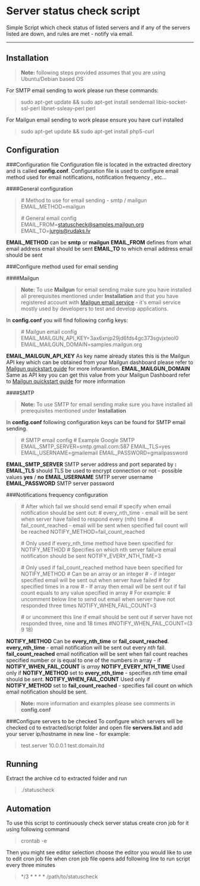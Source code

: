 Server status check script
===================

Simple Script which check status of listed servers and if any of the servers listed are down, and rules are met - notify via email.

----------


Installation
-------------
><b>Note:</b> following steps provided assumes that you are using Ubuntu/Debian based OS

For SMTP email sending to work please run these commands:
>sudo apt-get update && sudo apt-get install sendemail libio-socket-ssl-perl libnet-ssleay-perl perl

For Mailgun email sending to work please ensure you have curl installed
>sudo apt-get update && sudo apt-get install php5-curl

Configuration
-------------

###Configuration file
Configuration file is located in the extracted directory and is called <b>config.conf</b>. Configuration file is used to configure email method used for email notifications, notification frequency , etc...

####General configuration

>\# Method to use for email sending - smtp / mailgun
>EMAIL_METHOD=mailgun
>
> \# General email config
>EMAIL_FROM=statuscheck@samples.mailgun.org
>EMAIL_TO=jurgis@rudaks.lv

<b>EMAIL_METHOD</b> can be <b>smtp</b> or <b>mailgun</b>
<b>EMAIL_FROM</b> defines from what email address email should be sent
<b>EMAIL_TO</b> to which email address email should be sent

###Configure method used for email sending

####Mailgun
> <b>Note:</b> To use <b>Mailgun</b> for email sending make sure you have installed all prerequisites mentioned under <b>Installation</b> and that you have registered account with [Mailgun email service](https://www.mailgun.com/ "Mailgun") - it's email service mostly used by developers to test and develop applications.

In <b>config.conf</b> you will find following config keys:

>\# Mailgun email config
>EMAIL_MAILGUN_API_KEY=3ax6xnjp29jd6fds4gc373sgvjxteol0
>EMAIL_MAILGUN_DOMAIN=samples.mailgun.org

<b>EMAIL_MAILGUN_API_KEY</b> As key name already states this is the Mailgun API key which can be obtained from your Mailgun dashboard please refer to [Mailgun quickstart guide](https://documentation.mailgun.com/quickstart-sending.html#send-via-api "Mailgun quickstart") for more inforamtion.
<b>EMAIL_MAILGUN_DOMAIN</b> Same as API key you can get this value from your Mailgun Dashboard refer to [Mailgun quickstart guide](https://documentation.mailgun.com/quickstart-sending.html#send-via-api "Mailgun quickstart") for more information

####SMTP
> <b>Note:</b> To use SMTP for email sending make sure you have installed all prerequisites mentioned under <b>Installation</b>

In <b>config.conf</b> following configuration keys can be found for SMTP email sending.

>\# SMTP email config
>\# Example Google SMTP
>EMAIL_SMTP_SERVER=smtp.gmail.com:587
>EMAIL_TLS=yes
>EMAIL_USERNAME=gmailemail
>EMAIL_PASSWORD=gmailpassword

<b>EMAIL_SMTP_SERVER</b> SMTP server address and port separated by <b>:</b>
<b>EMAIL_TLS</b> should TLS be used to encrypt connection or not - possible values <b>yes</b> / <b>no</b>
<b>EMAIL_USERNAME</b> SMTP server username
<b>EMAIL_PASSWORD</b> SMTP server password

###Notifications frequency configuration
>\# After which fail we should send email
>\# specify when email notification should be sent out:
>\# every_nth_time - email will be sent when server have failed to respond every (nth) time
>\# fail_count_reached - email will be sent when specified fail count will be reached
>NOTIFY_METHOD=fail_count_reached
>
>\# Only used if every_nth_time method have been specified for NOTIFY_METHOD
>\# Specifies on which nth server failure email notification should be sent
>NOTIFY_EVERY_NTH_TIME=3
>
>\# Only used if fail_count_reached method have been specified for NOTIFY_METHOD
>\# Can be an array or an integer
>\# - if integer specified email will be sent out when server have failed
>\# for specified times in a row
>\# - If array then email will be sent out if fail count equals to any value specified in array
>\# For example:
>\# uncomment below line to send out email when server have not responded three times
>NOTIFY_WHEN_FAIL_COUNT=3
>
>\# or uncomment this line if email should be sent out if server have not responded three, nine and 18 times
>\#NOTIFY_WHEN_FAIL_COUNT=(3 9 18)

<b>NOTIFY_METHOD</b> Can be <b>every_nth_time</b> or <b>fail_count_reached</b>. <b>every_nth_time</b> - email notification will be sent out every <i>nth</i> fail. <b>fail_count_reached</b> email notification will be sent when fail count reaches specified number or is equal to one of the numbers in array - if <b>NOTIFY_WHEN_FAIL_COUNT</b> is <i>array</i>
<b>NOTIFY_EVERY_NTH_TIME</b> Used only if <b>NOTIFY_METHOD</b> set to <b>every_nth_time</b> - specifies <i>nth</i> time email should be sent.
<b>NOTIFY_WHEN_FAIL_COUNT</b> Used only if <b>NOTIFY_METHOD</b> set to <b>fail_count_reached</b> - specifies fail count on which email notification should be sent.
><b>Note:</b> more information and examples please see comments in <b>config.conf</b>

###Configure servers to be checked
To configure which servers will be checked cd to extracted/script folder and open file <b>servers.list</b> and add your server ip/hostname in new line - for example:
>test.server
>10.0.0.1
>test.domain.ltd
 
Running
-------------
Extract the archive cd to extracted folder and run
>./statuscheck

Automation
-------------
To use this script to continuously check server status create cron job for it using following command
>crontab -e

Then you might see editor selection choose the editor you would like to use to edit cron job file
when cron job file opens add following line to run script every three minutes
>*/3 * * * * /path/to/statuscheck
